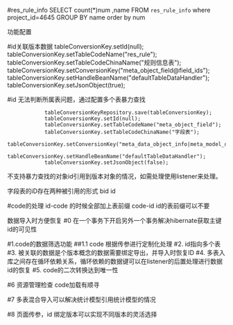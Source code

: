 
#res_rule_info
SELECT count(*)num ,name FROM `res_rule_info` where project_id=4645 GROUP BY name order by num 


功能配置




#id关联版本数据
               tableConversionKey.setId(null);
               tableConversionKey.setTableCodeName("res_rule");
               tableConversionKey.setTableCodeChinaName("规则信息表");
               tableConversionKey.setConversionKey("meta_object_field@field_ids");
               tableConversionKey.setHandleBeanName("defaultTableDataHandler");
               tableConversionKey.setJsonObject(true);
               
#id 无法判断所属表问题，通过配置多个表暴力查找

                tableConversionKeyRepository.save(tableConversionKey);
                tableConversionKey.setId(null);
                tableConversionKey.setTableCodeName("meta_object_field");
                tableConversionKey.setTableCodeChinaName("字段表");
                tableConversionKey.setConversionKey("meta_data_object_info|meta_model_object_info|meta_topic_object_info@deriveContent.tableId");
                tableConversionKey.setHandleBeanName("defaultTableDataHandler");
                tableConversionKey.setJsonObject(false);
                
不支持暴力查找的对象id引用到版本对象的情况，如需处理使用listener来处理。



字段表的iD存在两种被引用的形式
 bid  id


#code的处理
id-code 的时候全部加上表前缀
code-id  id的表前缀可以不要

数据导入时方便恢复
#0 在一个事务下开启另外一个事务解决hibernate获取主键id的可见性


#1.code的数据筛选功能
##1.1 code 根据传参进行定制化处理
#2. id指向多个表
#3. 被关联的数据是个版本概念的数据需要绑定导出，并导入时恢复ID
#4. 多表入库之间存在循环依赖关系，循环依赖的数据键可以在listener的后置处理进行数据id的恢复
#5. code的二次转换达到唯一性

#6 资源管理检查 code加载有顺寻


#7 多表混合导入可以解决统计模型引用统计模型的情况

#8 页面传参，id 绑定版本可以实现不同版本的灵活选择



